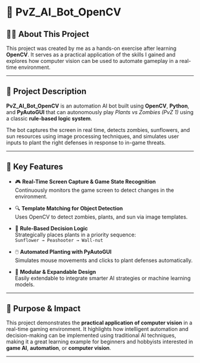 # 🌻 PvZ_AI_Bot_OpenCV

## 👨‍💻 About This Project

This project was created by me as a hands-on exercise after learning **OpenCV**. It serves as a practical application of the skills I gained and explores how computer vision can be used to automate gameplay in a real-time environment.

---

## 🧠 Project Description

**PvZ_AI_Bot_OpenCV** is an automation AI bot built using **OpenCV**, **Python**, and **PyAutoGUI** that can autonomously play *Plants vs Zombies 
(PvZ 1)* using a classic **rule-based logic system**.

The bot captures the screen in real time, detects zombies, sunflowers, and sun resources using image processing techniques, and simulates user inputs to plant the right defenses in response to in-game threats.

---

## 🚀 Key Features

- 🎮 **Real-Time Screen Capture & Game State Recognition**  
  Continuously monitors the game screen to detect changes in the environment.

- 🔍 **Template Matching for Object Detection**  
  Uses OpenCV to detect zombies, plants, and sun via image templates.

- 🌱 **Rule-Based Decision Logic**  
  Strategically places plants in a priority sequence:  
  `Sunflower → Peashooter → Wall-nut`

- 🖱️ **Automated Planting with PyAutoGUI**  
  Simulates mouse movements and clicks to plant defenses automatically.

- 🔧 **Modular & Expandable Design**  
  Easily extendable to integrate smarter AI strategies or machine learning models.

---

## 🎯 Purpose & Impact

This project demonstrates the **practical application of computer vision** in a real-time gaming environment. It highlights how intelligent automation and decision-making can be implemented using traditional AI techniques, making it a great learning example for beginners and hobbyists interested in **game AI**, **automation**, or **computer vision**.

---
